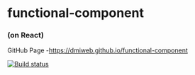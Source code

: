 # functional-component
### (on React)

GitHub Page -https://dmiweb.github.io/functional-component

[![Build status](https://ci.appveyor.com/api/projects/status/wpm5x5bbiabw25d5?svg=true)](https://ci.appveyor.com/project/dmiweb/functional-component)
